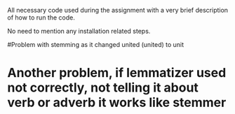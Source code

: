 All necessary code used during the assignment with a very brief description of how to run the code. 

No need to mention any installation related steps.



#Problem with stemming as it changed united (united) to unit
# Another problem, if lemmatizer used not correctly, not telling it about verb or adverb it works like stemmer
